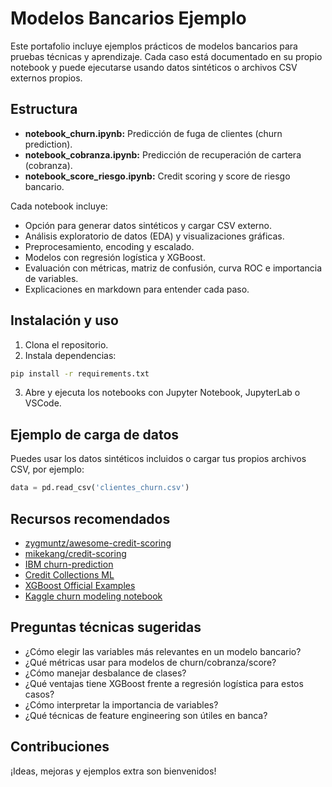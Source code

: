 # Modelos Bancarios Ejemplo

Este portafolio incluye ejemplos prácticos de modelos bancarios para pruebas técnicas y aprendizaje. Cada caso está documentado en su propio notebook y puede ejecutarse usando datos sintéticos o archivos CSV externos propios.

## Estructura

- **notebook_churn.ipynb:** Predicción de fuga de clientes (churn prediction).
- **notebook_cobranza.ipynb:** Predicción de recuperación de cartera (cobranza).
- **notebook_score_riesgo.ipynb:** Credit scoring y score de riesgo bancario.

Cada notebook incluye:
- Opción para generar datos sintéticos y cargar CSV externo.
- Análisis exploratorio de datos (EDA) y visualizaciones gráficas.
- Preprocesamiento, encoding y escalado.
- Modelos con regresión logística y XGBoost.
- Evaluación con métricas, matriz de confusión, curva ROC e importancia de variables.
- Explicaciones en markdown para entender cada paso.

## Instalación y uso

1. Clona el repositorio.
2. Instala dependencias:

```bash
pip install -r requirements.txt
```

3. Abre y ejecuta los notebooks con Jupyter Notebook, JupyterLab o VSCode.

## Ejemplo de carga de datos

Puedes usar los datos sintéticos incluidos o cargar tus propios archivos CSV, por ejemplo:

```python
data = pd.read_csv('clientes_churn.csv')
```

## Recursos recomendados

- [zygmuntz/awesome-credit-scoring](https://github.com/zygmuntz/awesome-credit-scoring)
- [mikekang/credit-scoring](https://github.com/mikekang/credit-scoring)
- [IBM churn-prediction](https://github.com/IBM/customer-churn-prediction)
- [Credit Collections ML](https://github.com/llSourcell/Credit_Collection_ML)
- [XGBoost Official Examples](https://github.com/dmlc/xgboost/tree/master/demo)
- [Kaggle churn modeling notebook](https://www.kaggle.com/code/shubhendra7/customer-churn-modelling)

## Preguntas técnicas sugeridas

- ¿Cómo elegir las variables más relevantes en un modelo bancario?
- ¿Qué métricas usar para modelos de churn/cobranza/score?
- ¿Cómo manejar desbalance de clases?
- ¿Qué ventajas tiene XGBoost frente a regresión logística para estos casos?
- ¿Cómo interpretar la importancia de variables?
- ¿Qué técnicas de feature engineering son útiles en banca?

## Contribuciones

¡Ideas, mejoras y ejemplos extra son bienvenidos!